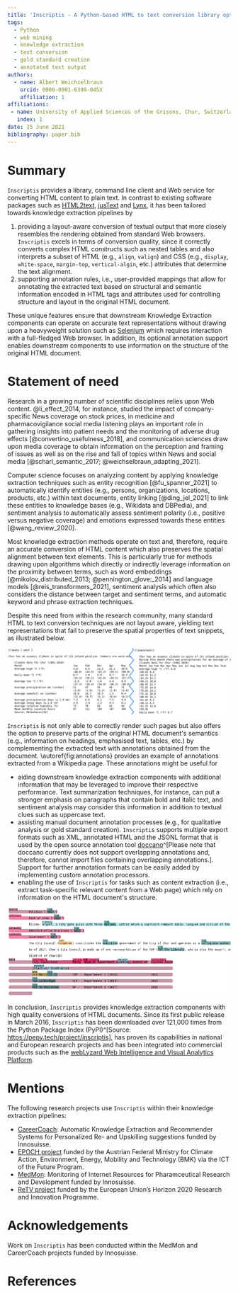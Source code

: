 ```yaml
---
title: 'Inscriptis - A Python-based HTML to text conversion library optimized for knowledge extraction from the Web'
tags:
  - Python
  - web mining
  - knowledge extraction
  - text conversion
  - gold standard creation
  - annotated text output
authors:
  - name: Albert Weichselbraun
    orcid: 0000-0001-6399-045X
    affiliation: 1
affiliations:
 - name: University of Applied Sciences of the Grisons, Chur, Switzerland
   index: 1
date: 25 June 2021
bibliography: paper.bib
--- 
```


# Summary

``Inscriptis`` provides a library, command line client and Web service for converting HTML content to plain text. In contrast to existing software packages such as [HTML2text](https://github.com/Alir3z4/html2text/), [jusText](https://github.com/miso-belica/jusText/) and [Lynx](https://lynx.invisible-island.net/), it has been tailored towards knowledge extraction pipelines by 

1. providing a layout-aware conversion of textual output that more closely resembles the rendering obtained from standard Web browsers. ``Inscriptis`` excels in terms of conversion quality, since it correctly converts complex HTML constructs such as nested tables and also interprets a subset of HTML (e.g., `align`, `valign`) and CSS (e.g., `display`, `white-space`, `margin-top`, `vertical-algin`, etc.) attributes that determine the text alignment.
 2. supporting annotation rules, i.e., user-provided mappings that allow for annotating the extracted text based on structural and semantic information encoded in HTML tags and attributes used for controlling structure and layout in the original HTML document. 

These unique features ensure that downstream Knowledge Extraction components can operate on accurate text representations without drawing upon a heavyweight solution such as [Selenium](https://www.selenium.dev/) which requires interaction with a full-fledged Web browser. In addition, its optional annotation support enables downstream components to use information on the structure of the original HTML document.


# Statement of need

Research in a growing number of scientific disciplines relies upon Web content. @li_effect_2014, for instance, studied the impact of company-specific News coverage on stock prices, in medicine and pharmacovigilance social media listening plays an important role in gathering insights into patient needs and the monitoring of adverse drug effects [@convertino_usefulness_2018], and communication sciences draw upon media coverage to obtain information on the perception and framing of issues as well as on the rise and fall of topics within News and social media [@scharl_semantic_2017; @weichselbraun_adapting_2021].

Computer science focuses on analyzing content by applying knowledge extraction techniques such as entity recognition [@fu_spanner_2021] to automatically identify entities (e.g., persons, organizations, locations, products, etc.) within text documents, entity linking [@ding_jel_2021] to link these entities to knowledge bases (e.g., Wikidata and DBPedia), and sentiment analysis to automatically assess sentiment polarity (i.e., positive versus negative coverage) and emotions expressed towards these entities [@wang_review_2020].

Most knowledge extraction methods operate on text and, therefore, require an accurate conversion of HTML content which also preserves the spatial alignment between text elements. This is particularly true for methods drawing upon algorithms which directly or indirectly leverage information on the proximity between terms, such as word embeddings [@mikolov_distributed_2013; @pennington_glove:_2014] and language models [@reis_transformers_2021], sentiment analysis which often also considers the distance between target and sentiment terms, and automatic keyword and phrase extraction techniques.

Despite this need from within the research community, many standard HTML to text conversion techniques are not layout aware, yielding text representations that fail to preserve the spatial properties of text snippets, as illustrated below.

![Text representation of a table from DBpedia computed by ``Inscriptis`` (left) and lynx (right). Lynx fails to correctly interpret the cascaded table and, therefore, does not properly align the temperature values.](images/inscriptis-vs-lynx.png)

``Inscriptis`` is not only able to correctly render such pages but also offers the option to preserve parts of the original HTML document's semantics (e.g., information on headings, emphasised text, tables, etc.) by complementing the extracted text with annotations obtained from the document. \autoref{fig:annotations} provides an example of annotations extracted from a Wikipedia page. These annotations might be useful for

- aiding downstream knowledge extraction components with additional information that may be leveraged to improve their respective performance. Text summarization techniques, for instance, can put a stronger emphasis on paragraphs that contain bold and italic text, and sentiment analysis may consider this information in addition to textual clues such as uppercase text.
- assisting manual document annotation processes (e.g., for qualitative analysis or gold standard creation). ``Inscripti``s supports multiple export formats such as XML, annotated HTML and the JSONL format that is used by the open source annotation tool [doccano](https://github.com/doccano/doccano)^[Please note that doccano currently does not support overlapping annotations and, therefore, cannot import files containing overlapping annotations.]. Support for further annotation formats can be easily added by implementing custom annotation processors.
- enabling the use of ``Inscriptis``  for tasks such as content extraction (i.e., extract task-specific relevant content from a Web page) which rely on information on the HTML document's structure.

![Annotations extracted from the DBpedia entry for Chur using the ``--postprocessor html`` command line option.\label{fig:annotations}](images/annotations.png)

In conclusion, ``Inscriptis`` provides knowledge extraction components with high quality conversions of HTML documents.
Since its first public release in March 2016, ``Inscriptis`` has been downloaded over 121,000 times from the Python Package Index (PyPI)^[Source: https://pepy.tech/project/inscriptis], has proven its capabilities in national and European research projects and has been integrated into commercial products such as the [webLyzard Web Intelligence and Visual Analytics Platform](https://www.weblyzard.com/visual-analytics-dashboard/).



# Mentions

The following research projects use ``Inscriptis`` within their knowledge extraction pipelines:

- [CareerCoach](https://www.fhgr.ch/CareerCoach): Automatic Knowledge Extraction and Recommender Systems for Personalized Re- and Upskilling suggestions funded by Innosuisse.
- [EPOCH project](https://www.epoch-project.eu) funded by the Austrian Federal Ministry for Climate Action, Environment, Energy, Mobility and Technology (BMK) via the ICT of the Future Program.
- [MedMon](https://www.fhgr.ch/medmon): Monitoring of Internet Resources for Pharamceutical Research and Development funded by Innosuisse.
- [ReTV project](https://www.retv-project.eu) funded by the European Union’s Horizon 2020 Research and Innovation Programme.


# Acknowledgements

Work on ``Inscriptis`` has been conducted within the MedMon and CareerCoach projects funded by Innosuisse.


# References


